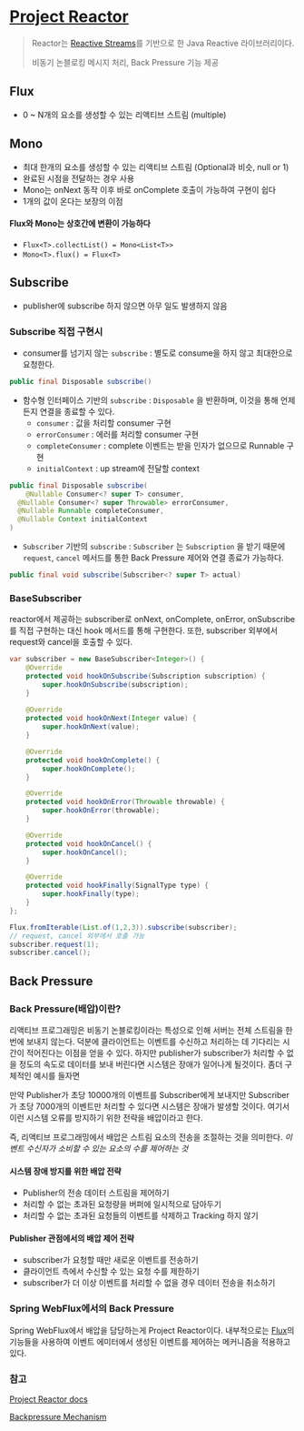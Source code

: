 # [Project Reactor](https://projectreactor.io/)

> Reactor는 [Reactive Streams](https://github.com/reactive-streams/reactive-streams-jvm)를 기반으로 한 Java Reactive 라이브러리이다.<br/>
>
> 비동기 논블로킹 메시지 처리, Back Pressure 기능 제공

## Flux

- 0 ~ N개의 요소를 생성할 수 있는 리액티브 스트림 (multiple)

## Mono

- 최대 한개의 요소를 생성할 수 있는 리액티브 스트림 (Optional과 비슷, null or 1)
- 완료된 시점을 전달하는 경우 사용
- Mono는 onNext 동작 이후 바로 onComplete 호출이 가능하여 구현이 쉽다
- 1개의 값이 온다는 보장의 이점

#### Flux와 Mono는 상호간에 변환이 가능하다

- `Flux<T>.collectList() = Mono<List<T>>`
- `Mono<T>.flux() = Flux<T>`

## Subscribe

- publisher에 subscribe 하지 않으면 아무 일도 발생하지 않음
### Subscribe 직접 구현시

- consumer를 넘기지 않는 `subscribe` : 별도로 consume을 하지 않고 최대한으로 요청한다.

```java
public final Disposable subscribe()
```
- 함수형 인터페이스 기반의 `subscribe` : `Disposable` 을 반환하며, 이것을 통해 언제든지 연결을 종료할 수 있다.
  - `consumer` : 값을 처리할 consumer 구현
  - `errorConsumer` : 에러를 처리할 consumer 구현
  - `completeConsumer` : complete 이벤트는 받을 인자가 없으므로 Runnable 구현
  - `initialContext` : up stream에  전달할 context



```java
public final Disposable subscribe(
	@Nullable Consumer<? super T> consumer,
  @Nullable Consumer<? super Throwable> errorConsumer,
  @Nullable Runnable completeConsumer,
  @Nullable Context initialContext
)
```

- `Subscriber` 기반의 `subscribe` : `Subscriber` 는 `Subscription` 을 받기 때문에 `request`, `cancel` 메서드를 통한 Back Pressure 제어와 연결 종료가 가능하다.

```java
public final void subscribe(Subscriber<? super T> actual)
```

### BaseSubscriber

reactor에서 제공하는 subscriber로 onNext, onComplete, onError, onSubscribe를 직접 구현하는 대신 hook 메서드를 통해 구현한다. 또한, subscriber 외부에서 request와 cancel을 호출할 수 있다.

```java
var subscriber = new BaseSubscriber<Integer>() {
    @Override
    protected void hookOnSubscribe(Subscription subscription) {
        super.hookOnSubscribe(subscription);
    }
		
    @Override
    protected void hookOnNext(Integer value) {
        super.hookOnNext(value);
    }

    @Override
    protected void hookOnComplete() {
        super.hookOnComplete();
    }

    @Override
    protected void hookOnError(Throwable throwable) {
        super.hookOnError(throwable);
    }

    @Override
    protected void hookOnCancel() {
        super.hookOnCancel();
    }

    @Override
    protected void hookFinally(SignalType type) {
        super.hookFinally(type);
    }
};

Flux.fromIterable(List.of(1,2,3)).subscribe(subscriber);
// request, cancel 외부에서 호출 가능
subscriber.request(1);
subscriber.cancel();
```



## Back Pressure

### Back Pressure(배압)이란?

리액티브 프로그래밍은 비동기 논블로킹이라는 특성으로 인해 서버는 전체 스트림을 한번에 보내지 않는다. 덕분에 클라이언트는 이벤트를 수신하고 처리하는 데 기다리는 시간이 적어진다는 이점을 얻을 수 있다. 하지만 publisher가 subscriber가 처리할 수 없을 정도의 속도로 데이터를 보내 버린다면 시스템은 장애가 일어나게 될것이다. 좀더 구체적인 예시를 들자면<br/>

만약 Publisher가 초당 10000개의 이벤트를 Subscriber에게 보내지만 Subscriber가 초당 7000개의 이벤트만 처리할 수 있다면 시스템은 장애가 발생할 것이다. 여기서 이런 시스템 오류를 방지하기 위한 전략을 배압이라고 한다.<br/>

즉, 리액티브 프로그래밍에서 배압은 스트림 요소의 전송을 조절하는 것을 의미한다. *이벤트 수신자가 소비할 수 있는 요소의 수를 제어하는 것*

#### 시스템 장애 방지를 위한 배압 전략

- Publisher의 전송 데이터 스트림을 제어하기
- 처리할 수 없는 초과된 요청량을 버퍼에 일시적으로 담아두기
- 처리할 수 없는 초과된 요청들의 이벤트를 삭제하고 Tracking 하지 않기

#### Publisher 관점에서의 배압 제어 전략

- subscriber가 요청할 때만 새로운 이벤트를 전송하기
- 클라이언트 측에서 수신할 수 있는 요청 수를 제한하기
- subscriber가 더 이상 이벤트를 처리할 수 없을 경우 데이터 전송을 취소하기

### Spring WebFlux에서의 Back Pressure

Spring WebFlux에서 배압을 담당하는게 Project Reactor이다. 내부적으로는 [Flux](https://projectreactor.io/docs/core/release/reference/#_on_backpressure_and_ways_to_reshape_requests)의 기능들을 사용하여 이벤트 에미터에서 생성된 이벤트를 제어하는 메커니즘을 적용하고 있다.

### 참고

[Project Reactor docs](https://projectreactor.io/docs/core/release/reference/#about-doc)

[Backpressure Mechanism ](https://www.baeldung.com/spring-webflux-backpressure)

